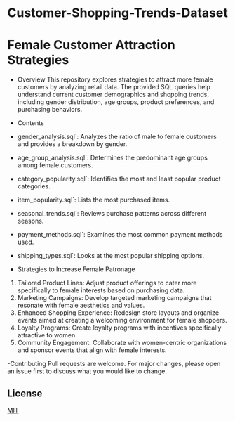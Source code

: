 # Customer-Shopping-Trends-Dataset
# Female Customer Attraction Strategies

- Overview
This repository explores strategies to attract more female customers by analyzing retail data. The provided SQL queries help understand current customer demographics and shopping trends, including gender distribution, age groups, product preferences, and purchasing behaviors.

- Contents
- gender_analysis.sql`: Analyzes the ratio of male to female customers and provides a breakdown by gender.
- age_group_analysis.sql`: Determines the predominant age groups among female customers.
- category_popularity.sql`: Identifies the most and least popular product categories.
- item_popularity.sql`: Lists the most purchased items.
- seasonal_trends.sql`: Reviews purchase patterns across different seasons.
- payment_methods.sql`: Examines the most common payment methods used.
- shipping_types.sql`: Looks at the most popular shipping options.

- Strategies to Increase Female Patronage
1. Tailored Product Lines: Adjust product offerings to cater more specifically to female interests based on purchasing data.
2. Marketing Campaigns: Develop targeted marketing campaigns that resonate with female aesthetics and values.
3. Enhanced Shopping Experience: Redesign store layouts and organize events aimed at creating a welcoming environment for female shoppers.
4. Loyalty Programs: Create loyalty programs with incentives specifically attractive to women.
5. Community Engagement: Collaborate with women-centric organizations and sponsor events that align with female interests.


-Contributing
Pull requests are welcome. For major changes, please open an issue first to discuss what you would like to change.

## License
[MIT](https://choosealicense.com/licenses/mit/)
